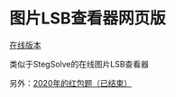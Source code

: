 # 图片LSB查看器网页版

[在线版本](https://lsb.daidr.me)

类似于StegSolve的在线图片LSB查看器

另外：[2020年的红包题（已结束）](https://luckybag.daidr.me)